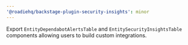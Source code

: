 ```yaml
---
'@roadiehq/backstage-plugin-security-insights': minor
---
```


Export `EntityDependabotAlertsTable` and `EntitySecurityInsightsTable` components allowing users to build custom integrations.
